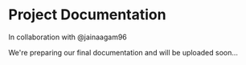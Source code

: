 # Project Documentation
In collaboration with @jainaagam96

We're preparing our final documentation and will be uploaded soon...
